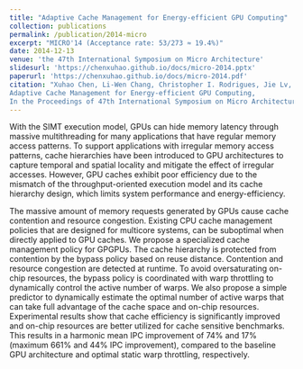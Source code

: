 ```yaml
---
title: "Adaptive Cache Management for Energy-efficient GPU Computing"
collection: publications
permalink: /publication/2014-micro
excerpt: "MICRO'14 (Acceptance rate: 53/273 ≈ 19.4%)"
date: 2014-12-13
venue: 'the 47th International Symposium on Micro Architecture'
slidesurl: 'https://chenxuhao.github.io/docs/micro-2014.pptx'
paperurl: 'https://chenxuhao.github.io/docs/micro-2014.pdf'
citation: "Xuhao Chen, Li-Wen Chang, Christopher I. Rodrigues, Jie Lv, Zhiying Wang, Wen-Mei W. Hwu,
Adaptive Cache Management for Energy-efficient GPU Computing,
In the Proceedings of 47th International Symposium on Micro Architecture (MICRO), Cambridge, UK, December 2014."
---
```


With the SIMT execution model, GPUs can hide memory latency through massive multithreading for many applications that have regular memory access patterns.
To support applications with irregular memory access patterns, cache hierarchies have been introduced to GPU architectures to capture temporal and spatial locality and mitigate the effect of irregular accesses.
However, GPU caches exhibit poor efficiency due to the mismatch of the throughput-oriented execution model and its cache hierarchy design, which limits system performance and energy-efficiency.

The massive amount of memory requests generated by GPUs cause cache contention and resource congestion.
Existing CPU cache management policies that are designed for multicore systems, can be suboptimal when directly applied to GPU caches. We propose a specialized cache management policy for GPGPUs.
The cache hierarchy is protected from contention by the bypass policy based on reuse distance. Contention and resource congestion are detected at runtime.
To avoid oversaturating on-chip resources, the bypass policy is coordinated with warp throttling to dynamically control the active number of warps.
We also propose a simple predictor to dynamically estimate the optimal number of active warps that can take full advantage of the cache space and on-chip resources.
Experimental results show that cache efficiency is significantly improved and on-chip resources are better utilized for cache sensitive benchmarks.
This results in a harmonic mean IPC improvement of 74% and 17% (maximum 661% and 44% IPC improvement), compared to the baseline GPU architecture and optimal static warp throttling, respectively.
